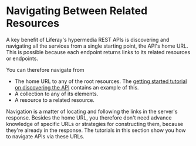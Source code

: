# Navigating Between Related Resources [](id=navigating-between-related-resources)

A key benefit of Liferay's hypermedia REST APIs is discovering and navigating
all the services from a single starting point, the API's home URL. This is
possible because each endpoint returns links to its related resources or
endpoints. 

You can therefore navigate from 

-   The home URL to any of the root resources. The 
    [getting started tutorial on discovering the API](/develop/tutorials/-/knowledge_base/7-1/get-started-discover-the-api) 
    contains an example of this. 
-   A collection to any of its elements. 
-   A resource to a related resource. 

Navigation is a matter of locating and following the links in the server's 
response. Besides the home URL, you therefore don't need advance knowledge of
specific URLs or strategies for constructing them, because they're already in
the response. The tutorials in this section show you how to navigate APIs via
these URLs. 

